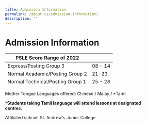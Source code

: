 ```yaml
---
title: Admission Information
permalink: /about-us/admission-information/
description: ""
---
```

# **Admission Information**



| PSLE Score Range of 2022 |  | 
| -------- | -------- |
| Express/Posting Group 3     | 08 - 14    |
|  Normal Academic/Posting Group 2     | 21-23    |
|  Normal Technical/Posting Group 1	|  25 - 28 	|



Mother Tongue Languages offered: Chinese / Malay / *Tamil


***Students taking Tamil language will attend lessons at designated centres.**

Affiliated school: St. Andrew's Junior College